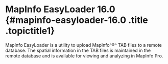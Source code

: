 MapInfo EasyLoader 16.0 {#mapinfo-easyloader-16.0 .title .topictitle1}
=======================

<div class="body conbody">

MapInfo EasyLoader is a utility to upload MapInfo^®^ TAB files to a
remote database. The spatial information in the TAB files is maintained
in the remote database and is available for viewing and analyzing in
MapInfo Pro.

</div>
